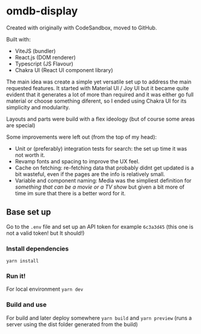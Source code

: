 # omdb-display
Created with originally with CodeSandbox, moved to GitHub.

Built with:
- ViteJS (bundler)
- React.js (DOM renderer)
- Typescript (JS Flavour)
- Chakra UI (React UI component library)

The main idea was create a simple yet versatile set up to address the main requested features. It started with Material UI / Joy UI but it became quite evident that it generates a lot of more than required and it was either go full material or choose something diferent, so I ended using Chakra UI for its simplicity and modularity.

Layouts and parts were build with a flex ideology (but of course some areas are special)

Some improvements were left out (from the top of my head):
- Unit or (preferably) integration tests for search: the set up time it was not worth it.
- Revamp fonts and spacing to improve the UX feel.
- Cache on fetching: re-fetching data that probably didnt get updated is a bit wasteful, even if the pages are the info is relatively small.
- Variable and component naming: Media was the simpliest definition for _something that can be a movie or a TV show_ but given a bit more of time im sure that there is a better word for it.

## Base set up

Go to the `.env` file and set up an API token for example `6c3a3d45` (this one is not a valid token! but It should!)

### Install dependencies
`yarn install`

### Run it!
For local environment
`yarn dev`

### Build and use
For build and later deploy somewhere
`yarn build` and `yarn preview` (runs a server using the dist folder generated from the build)
